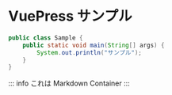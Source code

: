 # VuePress サンプル

```java
public class Sample {
    public static void main(String[] args) {
        System.out.println("サンプル");
    }
}
```

::: info
これは Markdown Container
:::
